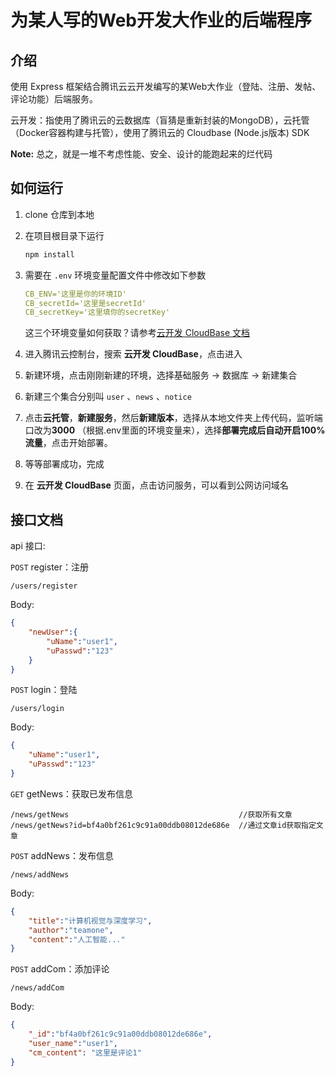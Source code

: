# 为某人写的Web开发大作业的后端程序

## 介绍

使用 Express 框架结合腾讯云云开发编写的某Web大作业（登陆、注册、发帖、评论功能）后端服务。

云开发：指使用了腾讯云的云数据库（盲猜是重新封装的MongoDB），云托管（Docker容器构建与托管），使用了腾讯云的 Cloudbase (Node.js版本) SDK

**Note:**  总之，就是一堆不考虑性能、安全、设计的能跑起来的烂代码



## 如何运行

1. clone 仓库到本地
   
1. 在项目根目录下运行
   
    ```bash
    npm install
    ```
    
2. 需要在 `.env` 环境变量配置文件中修改如下参数

    ```yaml
    CB_ENV='这里是你的环境ID'
    CB_secretId='这里是secretId'
    CB_secretKey='这里填你的secretKey'
    ```

    这三个环境变量如何获取？请参考[云开发 CloudBase 文档](https://docs.cloudbase.net/api-reference/server/node-sdk/initialization) 

3. 进入腾讯云控制台，搜索 **云开发 CloudBase**，点击进入
4. 新建环境，点击刚刚新建的环境，选择基础服务 -> 数据库 -> 新建集合
5. 新建三个集合分别叫 `user` 、`news` 、`notice`
6. 点击**云托管**，**新建服务**，然后**新建版本**，选择从本地文件夹上传代码，监听端口改为**3000** （根据.env里面的环境变量来），选择**部署完成后自动开启100%流量**，点击开始部署。
7. 等等部署成功，完成
8. 在 **云开发 CloudBase** 页面，点击访问服务，可以看到公网访问域名



## 接口文档

api 接口:

`POST` register：注册

```
/users/register
```

Body:

```json
{
    "newUser":{
        "uName":"user1",
        "uPasswd":"123"
    }
}
```



`POST` login：登陆

```
/users/login
```

Body:

```json
{
    "uName":"user1",
    "uPasswd":"123"
}
```



`GET` getNews：获取已发布信息

```
/news/getNews                                      //获取所有文章
/news/getNews?id=bf4a0bf261c9c91a00ddb08012de686e  //通过文章id获取指定文章
```



`POST` addNews：发布信息

```
/news/addNews
```

Body:
```json
{
    "title":"计算机视觉与深度学习",
    "author":"teamone",
    "content":"人工智能..."
}
```



`POST` addCom：添加评论

```
/news/addCom
```

Body:

```json
{
    "_id":"bf4a0bf261c9c91a00ddb08012de686e",
    "user_name":"user1",
    "cm_content": "这里是评论1"
}
```

